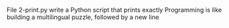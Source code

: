 File 2-print.py write a Python script that prints exactly Programming is like building a multilingual puzzle, followed by a new line
